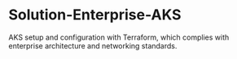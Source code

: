 # Solution-Enterprise-AKS
AKS setup and configuration with Terraform, which complies with enterprise architecture and networking standards.
